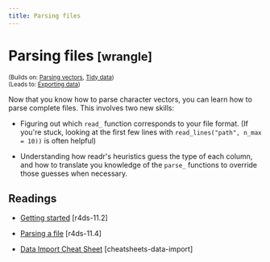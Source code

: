 ```yaml
---
title: Parsing files
---
```


<!-- Generated automatically from parse-file.yml. Do not edit by hand -->

# Parsing files <small class='wrangle'>[wrangle]</small>
<small>(Builds on: [Parsing vectors](parse-vector.md), [Tidy data](tidy-data.md))</small>  
<small>(Leads to: [Exporting data](export.md))</small>

Now that you know how to parse character vectors, you can learn how to
parse complete files. This involves two new skills:

* Figuring out which `read_` function corresponds to your file format.
  (If you're stuck, looking at the first few lines with
  `read_lines("path", n_max = 10))` is often helpful)

* Understanding how readr's heuristics guess the type of each column,
  and how to translate you knowledge of the `parse_` functions to
  override those guesses when necessary.

## Readings

  * [Getting started](http://r4ds.had.co.nz/data-import.html#getting-started) [r4ds-11.2]

  * [Parsing a file](http://r4ds.had.co.nz/data-import.html#parsing-a-file) [r4ds-11.4]

  * [Data Import Cheat Sheet](https://github.com/rstudio/cheatsheets/raw/master/source/pdfs/data-import-cheatsheet.pdf) [cheatsheets-data-import]



